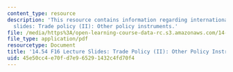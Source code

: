 ```yaml
---
content_type: resource
description: 'This resource contains information regarding international trade lecture
  slides: Trade policy (II): Other policy instruments.'
file: /media/https%3A/open-learning-course-data-rc.s3.amazonaws.com/14-54-international-trade-fall-2016/45e50cc4e70fd7e965291432c4fd70f4_MIT14_54F16_Lecture_21.pdf
file_type: application/pdf
resourcetype: Document
title: '14.54 F16 Lecture Slides: Trade Policy (II): Other Policy Instruments'
uid: 45e50cc4-e70f-d7e9-6529-1432c4fd70f4
---
```

